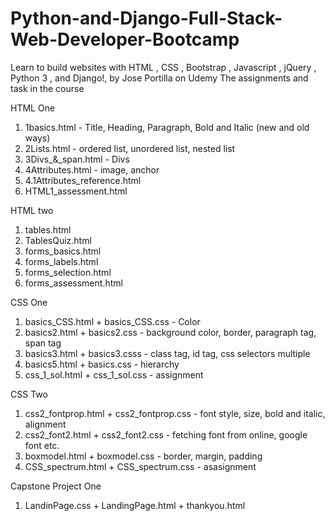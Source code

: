 # Python-and-Django-Full-Stack-Web-Developer-Bootcamp
Learn to build websites with HTML , CSS , Bootstrap , Javascript , jQuery , Python 3 , and Django!, by Jose Portilla on Udemy
The assignments and task in the course

HTML One 

1. 1basics.html - Title, Heading, Paragraph, Bold and Italic (new and old ways)
2. 2Lists.html - ordered list, unordered list, nested list
3. 3Divs_&_span.html - Divs
4. 4Attributes.html - image, anchor
5. 4.1Attributes_reference.html
6. HTML1_assessment.html

HTML two

1. tables.html
2. TablesQuiz.html
3. forms_basics.html
4. forms_labels.html
5. forms_selection.html
6. forms_assessment.html

CSS One

1. basics_CSS.html + basics_CSS.css - Color
2. basics2.html + basics2.css - background color, border, paragraph tag, span tag
3. basics3.html + basics3.csss - class tag, id tag, css selectors multiple
4. basics5.html + basics.css - hierarchy
5. css_1_sol.html + css_1_sol.css - assignment
 
CSS Two

1. css2_fontprop.html + css2_fontprop.css - font style, size, bold and italic, alignment
2. css2_font2.html + css2_font2.css - fetching font from online, google font etc.
3. boxmodel.html + boxmodel.css - border, margin, padding
4. CSS_spectrum.html + CSS_spectrum.css - asasignment

Capstone Project One

1. LandinPage.css + LandingPage.html + thankyou.html

